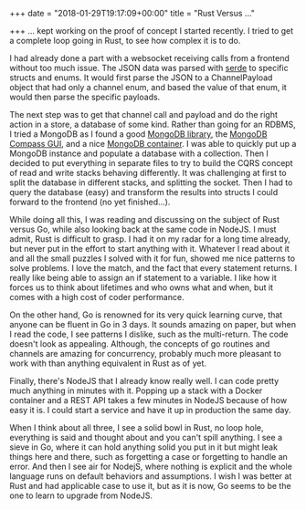 +++
date = "2018-01-29T19:17:09+00:00"
title = "Rust Versus ..."

+++
... kept working on the proof of concept I started recently. I tried to get a complete loop going in Rust, to see how complex it is to do.

I had already done a part with a websocket receiving calls from a frontend without too much issue. The JSON data was parsed with [serde](https://github.com/serde-rs/serde) to specific structs and enums. It would first parse the JSON to a ChannelPayload object that had only a channel enum, and based the value of that enum, it would then parse the specific payloads.

The next step was to get that channel call and payload and do the right action in a store, a database of some kind. Rather than going for an RDBMS, I tried a MongoDB as I found a good [MongoDB library](https://github.com/mongodb-labs/mongo-rust-driver-prototype), the [MongoDB Compass GUI](https://www.mongodb.com/products/compass), and a nice [MongoDB container](https://hub.docker.com/_/mongo/). I was able to quickly put up a MongoDB instance and populate a database with a collection. Then I decided to put everything in separate files to try to build the CQRS concept of read and write stacks behaving differently. It was challenging at first to split the database in different stacks, and splitting the socket. Then I had to query the database (easy) and transform the results into structs I could forward to the frontend (no yet finished...).

While doing all this, I was reading and discussing on the subject of Rust versus Go, while also looking back at the same code in NodeJS. I must admit, Rust is difficult to grasp. I had it on my radar for a long time already, but never put in the effort to start anything with it. Whatever I read about it and all the small puzzles I solved with it for fun, showed me nice patterns to solve problems. I love the match, and the fact that every statement returns. I really like being able to assign an if statement to a variable. I like how it forces us to think about lifetimes and who owns what and when, but it comes with a high cost of coder performance.

On the other hand, Go is renowned for its very quick learning curve, that anyone can be fluent in Go in 3 days. It sounds amazing on paper, but when I read the code, I see patterns I dislike, such as the multi-return. The code doesn't look as appealing. Although, the concepts of go routines and channels are amazing for concurrency, probably much more pleasant to work with than anything equivalent in Rust as of yet.

Finally, there's NodeJS that I already know really well. I can code pretty much anything in minutes with it. Popping up a stack with a Docker container and a REST API takes a few minutes in NodeJS because of how easy it is. I could start a service and have it up in production the same day.

When I think about all three, I see a solid bowl in Rust, no loop hole, everything is said and thought about and you can't spill anything. I see a sieve in Go, where it can hold anything solid you put in it but might leak things here and there, such as forgetting a case or forgetting to handle an error. And then I see air for NodejS, where nothing is explicit and the whole language runs on default behaviors and assumptions. I wish I was better at Rust and had applicable case to use it, but as it is now, Go seems to be the one to learn to upgrade from NodeJS.